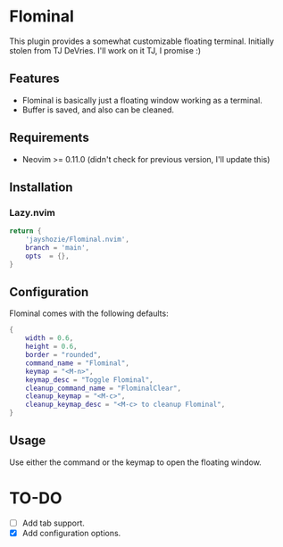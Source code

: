 # Flominal

This plugin provides a somewhat customizable floating terminal.
Initially stolen from TJ DeVries. I'll work on it TJ, I promise :)

## Features

- Flominal is basically just a floating window working as a terminal.
- Buffer is saved, and also can be cleaned.

## Requirements

- Neovim >= 0.11.0 (didn't check for previous version, I'll update this)

## Installation

### Lazy.nvim

```lua
return {
    'jayshozie/Flominal.nvim',
    branch = 'main',
    opts  = {},
}
```

## Configuration

Flominal comes with the following defaults:

```lua
{
    width = 0.6,
    height = 0.6,
    border = "rounded",
    command_name = "Flominal",
    keymap = "<M-n>",
    keymap_desc = "Toggle Flominal",
    cleanup_command_name = "FlominalClear",
    cleanup_keymap = "<M-c>",
    cleanup_keymap_desc = "<M-c> to cleanup Flominal",
}
```

## Usage

Use either the command or the keymap to open the floating window.

# TO-DO

- [ ] Add tab support.
- [x] Add configuration options.
